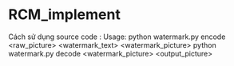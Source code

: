 # RCM_implement
 
Cách sử dụng source code : 
Usage: python watermark.py encode <raw_picture> <watermark_text> <watermark_picture>
       python watermark.py decode <watermark_picture> <output_picture>
